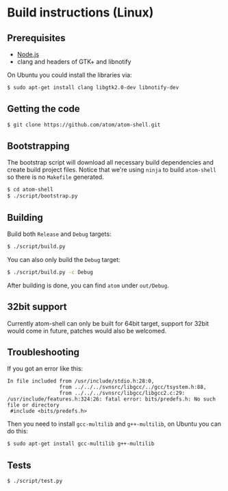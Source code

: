 # Build instructions (Linux)

## Prerequisites

* [Node.js](http://nodejs.org)
* clang and headers of GTK+ and libnotify

On Ubuntu you could install the libraries via:

```bash
$ sudo apt-get install clang libgtk2.0-dev libnotify-dev
```

## Getting the code

```bash
$ git clone https://github.com/atom/atom-shell.git
```

## Bootstrapping

The bootstrap script will download all necessary build dependencies and create
build project files. Notice that we're using `ninja` to build `atom-shell` so
there is no `Makefile` generated.

```bash
$ cd atom-shell
$ ./script/bootstrap.py
```

## Building

Build both `Release` and `Debug` targets:

```bash
$ ./script/build.py
```

You can also only build the `Debug` target:

```bash
$ ./script/build.py -c Debug
```

After building is done, you can find `atom` under `out/Debug`.

## 32bit support

Currently atom-shell can only be built for 64bit target, support for 32bit would
come in future, patches would also be welcomed.

## Troubleshooting

If you got an error like this:

````
In file included from /usr/include/stdio.h:28:0,
                 from ../../../svnsrc/libgcc/../gcc/tsystem.h:88,
                 from ../../../svnsrc/libgcc/libgcc2.c:29:
/usr/include/features.h:324:26: fatal error: bits/predefs.h: No such file or directory
 #include <bits/predefs.h>
````

Then you need to install `gcc-multilib` and `g++-multilib`, on Ubuntu you can do
this:

```bash
$ sudo apt-get install gcc-multilib g++-multilib
```

## Tests

```bash
$ ./script/test.py
```

